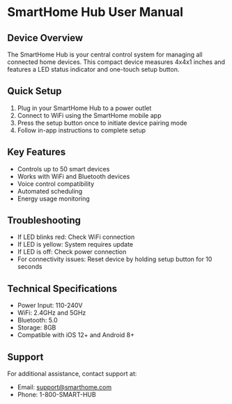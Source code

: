 # SmartHome Hub User Manual

## Device Overview
The SmartHome Hub is your central control system for managing all connected home devices. This compact device measures 4x4x1 inches and features a LED status indicator and one-touch setup button.

## Quick Setup
1. Plug in your SmartHome Hub to a power outlet
2. Connect to WiFi using the SmartHome mobile app
3. Press the setup button once to initiate device pairing mode
4. Follow in-app instructions to complete setup

## Key Features
- Controls up to 50 smart devices
- Works with WiFi and Bluetooth devices
- Voice control compatibility
- Automated scheduling
- Energy usage monitoring

## Troubleshooting
- If LED blinks red: Check WiFi connection
- If LED is yellow: System requires update
- If LED is off: Check power connection
- For connectivity issues: Reset device by holding setup button for 10 seconds

## Technical Specifications
- Power Input: 110-240V
- WiFi: 2.4GHz and 5GHz
- Bluetooth: 5.0
- Storage: 8GB
- Compatible with iOS 12+ and Android 8+

## Support
For additional assistance, contact support at:
- Email: support@smarthome.com
- Phone: 1-800-SMART-HUB
